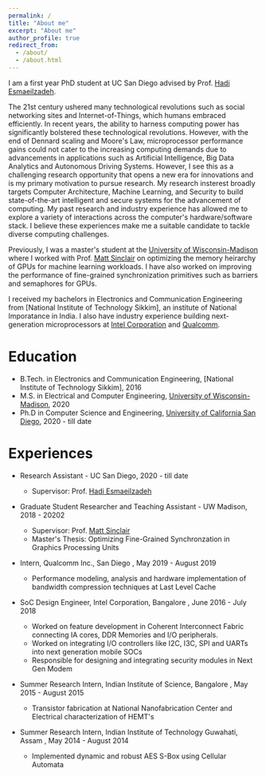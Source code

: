 ```yaml
---
permalink: /
title: "About me"
excerpt: "About me"
author_profile: true
redirect_from: 
  - /about/
  - /about.html
---
```


I am a first year PhD student at UC San Diego advised by Prof. [Hadi Esmaeilzadeh](http://cseweb.ucsd.edu/~hadi/?_ga=2.110419333.1876160750.1591468451-1462078445.1575245181).


The 21st century ushered many technological revolutions such as social networking sites and Internet-of-Things, which humans embraced efficiently. In recent years, the ability to harness computing power has significantly bolstered these technological revolutions. However, with the end of Dennard scaling and Moore's Law, microprocessor performance gains could not cater to the increasing computing demands due to advancements in applications such as Artificial Intelligence, Big Data Analytics and Autonomous Driving Systems. However, I see this as a challenging research opportunity that opens a new era for innovations and is my primary motivation to pursue research. My research insterest broadly targets Computer Architecture, Machine Learning, and Security to build state-of-the-art intelligent and secure systems for the advancement of computing. My past research and industry experience has allowed me to explore a variety of interactions across the computer's hardware/software stack. I believe these experiences make me a suitable candidate to tackle diverse computing challenges.

Previously, I was a master's student at the [University of Wisconsin-Madison](https://www.wisc.edu/) where I worked with Prof. [Matt Sinclair](http://pages.cs.wisc.edu/~sinclair/) on optimizing the memory heirarchy of GPUs for machine learning workloads. I have also worked on improving the performance of fine-grained synchronization primitives such as barriers and semaphores for GPUs.

I received my bachelors in Electronics and Communication Engineering from [National Institute of Technology Sikkim], an institute of National Imporatance in India. I also have industry experience building next-generation microprocessors at [Intel Corporation](https://www.intel.com/) and [Qualcomm](https://www.qualcomm.com/).

Education
 ======
* B.Tech. in Electronics and Communication Engineering,  [National Institute of Technology Sikkim], 2016
* M.S. in Electrical and Computer Engineering, [University of Wisconsin-Madison](https://www.wisc.edu/), 2020
* Ph.D in Computer Science and Engineering, [University of California San Diego](https://cse.ucsd.edu/), 2020 - till date
 
Experiences
 ======

 * Research Assistant - UC San Diego, 2020 - till date
   * Supervisor: Prof. [Hadi Esmaeilzadeh](http://cseweb.ucsd.edu/~hadi/?_ga=2.110419333.1876160750.1591468451-1462078445.1575245181)
   
 * Graduate Student Researcher and Teaching Assistant - UW Madison, 2018 - 20202
   * Supervisor:  Prof. [Matt Sinclair](http://pages.cs.wisc.edu/~sinclair/)
   * Master's Thesis:  Optimizing Fine-Grained Synchronzation in Graphics Processing Units
 
 * Intern, Qualcomm Inc., San Diego , May 2019 - August 2019
   * Performance modeling, analysis and hardware implementation of bandwidth compression techniques at Last Level Cache
  
 * SoC Design Engineer, Intel Corporation, Bangalore , June 2016 - July 2018
   * Worked on feature development in Coherent Interconnect Fabric connecting IA cores, DDR Memories and I/O peripherals.
   * Worked on integrating I/O controllers like I2C, I3C, SPI and UARTs into next generation mobile SOCs
   * Responsible for designing and integrating security modules in Next Gen Modem
  
* Summer Research Intern, Indian Institute of Science, Bangalore , May 2015 - August 2015
   * Transistor fabrication at National Nanofabrication Center and Electrical characterization of HEMT's
  
* Summer Research Intern, Indian Institute of Technology Guwahati, Assam , May 2014 - August 2014
   * Implemented dynamic and robust AES S-Box using Cellular Automata
   
